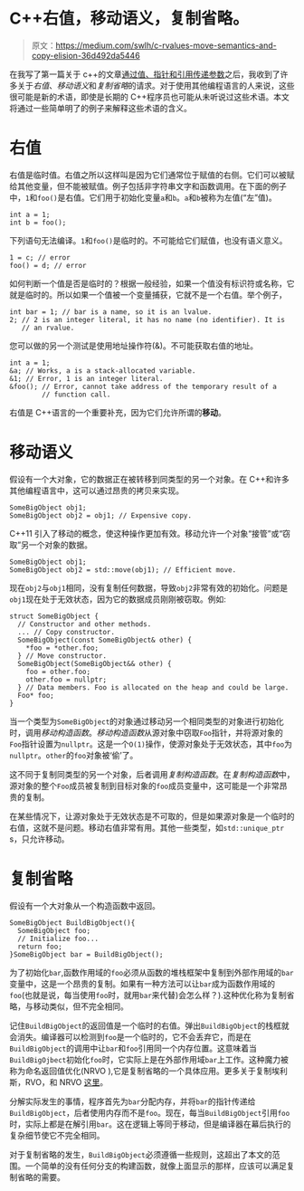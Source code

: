 # C++右值，移动语义，复制省略。

> 原文：<https://medium.com/swlh/c-rvalues-move-semantics-and-copy-elision-36d492da5446>

在我写了第一篇关于 c++的文章[通过值、指针和引用传递参数](/@yang.kevvy/c-pass-by-value-pointer-reference-ddc3780d907c)之后，我收到了许多关于*右值*、*移动语义*和*复制省略*的请求。对于使用其他编程语言的人来说，这些很可能是新的术语，即使是长期的 C++程序员也可能从未听说过这些术语。本文将通过一些简单明了的例子来解释这些术语的含义。

# 右值

右值是临时值。右值之所以这样叫是因为它们通常位于赋值的右侧。它们可以被赋给其他变量，但不能被赋值。例子包括非字符串文字和函数调用。在下面的例子中，`1`和`foo()`是右值。它们用于初始化变量`a`和`b`。`a`和`b`被称为左值(“左”值)。

```
int a = 1;
int b = foo();
```

下列语句无法编译。`1`和`foo()`是临时的。不可能给它们赋值，也没有语义意义。

```
1 = c; // error
foo() = d; // error
```

如何判断一个值是否是临时的？根据一般经验，如果一个值没有标识符或名称，它就是临时的。所以如果一个值被一个变量捕获，它就不是一个右值。举个例子，

```
int bar = 1; // bar is a name, so it is an lvalue.
2; // 2 is an integer literal, it has no name (no identifier). It is
   // an rvalue.
```

您可以做的另一个测试是使用地址操作符(&)。不可能获取右值的地址。

```
int a = 1;
&a; // Works, a is a stack-allocated variable.
&1; // Error, 1 is an integer literal.
&foo(); // Error, cannot take address of the temporary result of a 
        // function call.
```

右值是 C++语言的一个重要补充，因为它们允许所谓的**移动**。

# 移动语义

假设有一个大对象，它的数据正在被转移到同类型的另一个对象。在 C++和许多其他编程语言中，这可以通过昂贵的拷贝来实现。

```
SomeBigObject obj1;
SomeBigObject obj2 = obj1; // Expensive copy.
```

C++11 引入了移动的概念，使这种操作更加有效。移动允许一个对象“接管”或“窃取”另一个对象的数据。

```
SomeBigObject obj1;
SomeBigObject obj2 = std::move(obj1); // Efficient move.
```

现在`obj2`与`obj1`相同，没有复制任何数据，导致`obj2`非常有效的初始化。问题是`obj1`现在处于无效状态，因为它的数据成员刚刚被窃取。例如:

```
struct SomeBigObject {
  // Constructor and other methods.
  ... // Copy constructor.
  SomeBigObject(const SomeBigObject& other) {
    *foo = *other.foo;
  } // Move constructor.
  SomeBigObject(SomeBigObject&& other) {
    foo = other.foo;
    other.foo = nullptr;
  } // Data members. Foo is allocated on the heap and could be large.
  Foo* foo;
}
```

当一个类型为`SomeBigObject`的对象通过移动另一个相同类型的对象进行初始化时，调用*移动构造函数*。*移动构造函数*从源对象中窃取`Foo`指针，并将源对象的`Foo`指针设置为`nullptr`。这是一个`O(1)`操作，使源对象处于无效状态，其中`foo`为`nullptr`。`other`的`foo`对象被‘偷’了。

这不同于复制同类型的另一个对象，后者调用*复制构造函数*。在*复制构造函数*中，源对象的整个`Foo`成员被复制到目标对象的`foo`成员变量中，这可能是一个非常昂贵的复制。

在某些情况下，让源对象处于无效状态是不可取的，但是如果源对象是一个临时的右值，这就不是问题。移动右值非常有用。其他一些类型，如`std::unique_ptr` s，只允许移动。

# 复制省略

假设有一个大对象从一个构造函数中返回。

```
SomeBigObject BuildBigObject(){
  SomeBigObject foo;
  // Initialize foo...
  return foo;
}SomeBigObject bar = BuildBigObject();
```

为了初始化`bar`,函数作用域的`foo`必须从函数的堆栈框架中复制到外部作用域的`bar`变量中，这是一个昂贵的复制。如果有一种方法可以让`bar`成为函数作用域的`foo`(也就是说，每当使用`foo`时，就用`bar`来代替)会怎么样？).这种优化称为复制省略，与移动类似，但不完全相同。

记住`BuildBigObject`的返回值是一个临时的右值。弹出`BuildBigObject`的栈框就会消失。编译器可以检测到`foo`是一个临时的，它不会丢弃它，而是在`BuildBigObject`的调用中让`bar`和`foo`引用同一个内存位置。这意味着当`BuildBigOjbect`初始化`foo`时，它实际上是在外部作用域`bar`上工作。这种魔力被称为命名返回值优化(NRVO ),它是复制省略的一个具体应用。更多关于复制埃利斯，RVO，和 NRVO [这里](https://en.cppreference.com/w/cpp/language/copy_elision)。

分解实际发生的事情，程序首先为`bar`分配内存，并将`bar`的指针传递给`BuildBigObject`，后者使用内存而不是`foo`。现在，每当`BuildBigObject`引用`foo`时，实际上都是在解引用`bar`。这在逻辑上等同于移动，但是编译器在幕后执行的复杂细节使它不完全相同。

对于复制省略的发生，`BuildBigObject`必须遵循一些规则，这超出了本文的范围。一个简单的没有任何分支的构建函数，就像上面显示的那样，应该可以满足复制省略的需要。